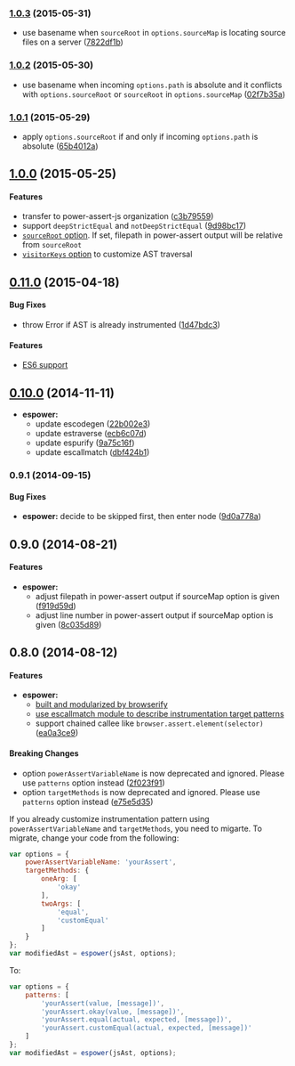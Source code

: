 ### [1.0.3](https://github.com/power-assert-js/espower/releases/tag/v1.0.3) (2015-05-31)


  * use basename when `sourceRoot` in `options.sourceMap` is locating source files on a server ([7822df1b](https://github.com/power-assert-js/espower/commit/7822df1b2097625231b2d70f71c5909851399f1d))


### [1.0.2](https://github.com/power-assert-js/espower/releases/tag/v1.0.2) (2015-05-30)


  * use basename when incoming `options.path` is absolute and it conflicts with `options.sourceRoot` or `sourceRoot` in `options.sourceMap` ([02f7b35a](https://github.com/power-assert-js/espower/commit/02f7b35a5acad20994b745de32cf512c2b95f57a))


### [1.0.1](https://github.com/power-assert-js/espower/releases/tag/v1.0.1) (2015-05-29)


  * apply `options.sourceRoot` if and only if incoming `options.path` is absolute ([65b4012a](https://github.com/power-assert-js/espower/commit/65b4012ab4ef71131fa5c4ea3090ab3f625e32d9))


## [1.0.0](https://github.com/power-assert-js/espower/releases/tag/v1.0.0) (2015-05-25)


#### Features

  * transfer to power-assert-js organization ([c3b79559](https://github.com/power-assert-js/espower/commit/c3b79559d1d5cd8ea6d66406b36749bbafe33637))
  * support `deepStrictEqual` and `notDeepStrictEqual` ([9d98bc17](https://github.com/power-assert-js/espower/commit/9d98bc178c0a21f41ff4888fba9c89139f8af195))
  * [`sourceRoot` option](https://github.com/power-assert-js/espower/pull/18). If set, filepath in power-assert output will be relative from `sourceRoot`
  * [`visitorKeys` option](https://github.com/power-assert-js/espower/pull/17) to customize AST traversal


## [0.11.0](https://github.com/power-assert-js/espower/releases/tag/v0.11.0) (2015-04-18)


#### Bug Fixes

* throw Error if AST is already instrumented ([1d47bdc3](https://github.com/power-assert-js/espower/commit/1d47bdc3169de7865e176ceb708a07247ab17703))


#### Features

* [ES6 support](https://github.com/power-assert-js/espower/pull/16)


## [0.10.0](https://github.com/power-assert-js/espower/releases/tag/v0.10.0) (2014-11-11)


* **espower:**
  * update escodegen ([22b002e3](https://github.com/power-assert-js/espower/commit/22b002e3c8c99679f5b97ae104ed66d685a0ea59))
  * update estraverse ([ecb6c07d](https://github.com/power-assert-js/espower/commit/ecb6c07dec5fd3c9cbf2da4e82667d0077ef3909))
  * update espurify ([9a75c16f](https://github.com/power-assert-js/espower/commit/9a75c16ff91f952b26a373df4e96bdcc6e09cfd8))
  * update escallmatch ([dbf424b1](https://github.com/power-assert-js/espower/commit/dbf424b1d3236dd2ac9e4076aef1ecee3867e228))


### 0.9.1 (2014-09-15)


#### Bug Fixes

* **espower:** decide to be skipped first, then enter node ([9d0a778a](https://github.com/power-assert-js/espower/commit/9d0a778a1ae97bb5c522cbfc7b1b65250118f2ea))


## 0.9.0 (2014-08-21)


#### Features

* **espower:**
  * adjust filepath in power-assert output if sourceMap option is given ([f919d59d](https://github.com/power-assert-js/espower/commit/f919d59d6eea764881e0266f562724b7142f7695))
  * adjust line number in power-assert output if sourceMap option is given ([8c035d89](https://github.com/power-assert-js/espower/commit/8c035d89ae88c8554cb8ca0b6bd0f7d6fe2008b0))


## 0.8.0 (2014-08-12)


#### Features


* **espower:**
  * [built and modularized by browserify](https://github.com/power-assert-js/espower/pull/9)
  * [use escallmatch module to describe instrumentation target patterns](https://github.com/power-assert-js/espower/pull/10)
  * support chained callee like `browser.assert.element(selector)` ([ea0a3ce9](https://github.com/power-assert-js/espower/commit/ea0a3ce96f56034ab6735365184e1e397f6561c0))


#### Breaking Changes

  * option `powerAssertVariableName` is now deprecated and ignored. Please use `patterns` option instead ([2f023f91](https://github.com/power-assert-js/espower/commit/2f023f91f3bbe8c6d9038e7237541112f2eaf143))
  * option `targetMethods` is now deprecated and ignored. Please use `patterns` option instead ([e75e5d35](https://github.com/power-assert-js/espower/commit/e75e5d35c33a7c128f14db224c5387520665b55e))

If you already customize instrumentation pattern using `powerAssertVariableName` and `targetMethods`, you need to migarte. To migrate, change your code from the following:

```javascript
var options = {
    powerAssertVariableName: 'yourAssert',
    targetMethods: {
        oneArg: [
            'okay'
        ],
        twoArgs: [
            'equal',
            'customEqual'
        ]
    }
};
var modifiedAst = espower(jsAst, options);
```

To:

```javascript
var options = {
    patterns: [
        'yourAssert(value, [message])',
        'yourAssert.okay(value, [message])',
        'yourAssert.equal(actual, expected, [message])',
        'yourAssert.customEqual(actual, expected, [message])'
    ]
};
var modifiedAst = espower(jsAst, options);
```
